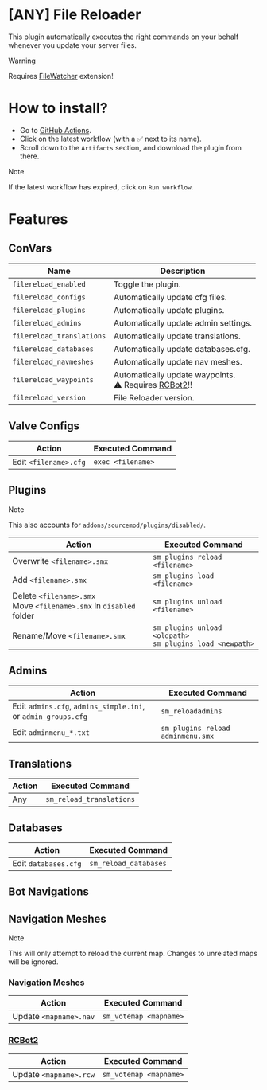 # [ANY] File Reloader
This plugin automatically executes the right commands on your behalf whenever you update your server files.
> [!WARNING]
> Requires [FileWatcher](https://github.com/KitRifty/SM-FileWatcher/releases) extension!

# How to install?
- Go to [GitHub Actions](https://github.com/Heapons/File-Reloader/actions/workflows/compile.yml).
- Click on the latest workflow (with a ✅ next to its name).
- Scroll down to the `Artifacts` section, and download the plugin from there.
> [!NOTE]
> If the latest workflow has expired, click on `Run workflow`.

# Features
## ConVars
|Name|Description|
|-|-|
|`filereload_enabled`|Toggle the plugin.|
|`filereload_configs`|Automatically update cfg files.|
|`filereload_plugins`|Automatically update plugins.|
|`filereload_admins`|Automatically update admin settings.|
|`filereload_translations`|Automatically update translations.|
|`filereload_databases`|Automatically update databases.cfg.|
|`filereload_navmeshes`|Automatically update nav meshes.|
|`filereload_waypoints`|Automatically update waypoints.<br>**⚠** Requires [RCBot2](https://github.com/APGRoboCop/rcbot2)‼</br>|
|`filereload_version`|File Reloader version.|

## Valve Configs
|Action|Executed Command|
|-|-|
|Edit `<filename>.cfg`|`exec <filename>`|

## Plugins
> [!NOTE]
> This also accounts for `addons/sourcemod/plugins/disabled/`.

|Action|Executed Command|
|-|-|
|Overwrite `<filename>.smx`|`sm plugins reload <filename>`|
|Add `<filename>.smx`|`sm plugins load <filename>`|
|Delete `<filename>.smx`<br>Move `<filename>.smx` in `disabled` folder</br>|`sm plugins unload <filename>`|
|Rename/Move `<filename>.smx` |`sm plugins unload <oldpath>`<br>`sm plugins load <newpath>`</br>|

## Admins
|Action|Executed Command|
|-|-|
|Edit `admins.cfg`, `admins_simple.ini`, or `admin_groups.cfg`|`sm_reloadadmins`|
|Edit `adminmenu_*.txt`|`sm plugins reload adminmenu.smx`|

## Translations
|Action|Executed Command|
|-|-|
|Any|`sm_reload_translations`|

## Databases
|Action|Executed Command|
|-|-|
|Edit `databases.cfg`|`sm_reload_databases`|

## Bot Navigations
## Navigation Meshes
> [!NOTE]
> This will only attempt to reload the current map. Changes to unrelated maps will be ignored.
### Navigation Meshes
|Action|Executed Command|
|-|-|
|Update `<mapname>.nav`|`sm_votemap <mapname>`|
### [RCBot2](https://github.com/APGRoboCop/rcbot2)
|Action|Executed Command|
|-|-|
|Update `<mapname>.rcw`|`sm_votemap <mapname>`|